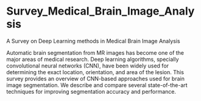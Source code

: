 # Survey_Medical_Brain_Image_Analysis
A Survey on Deep Learning methods in Medical Brain Image Analysis

Automatic brain segmentation from MR images has become one of the major areas of medical research. Deep learning algorithms, specially convolutional
neural networks (CNN), have been widely used for determining the exact location, orientation, and area of the lesion. This survey provides an overview of CNN-based
approaches used for brain image segmentation. We describe and compare several state-of-the-art techniques for improving segmentation accuracy and performance.
